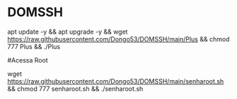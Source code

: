 # DOMSSH

apt update -y && apt upgrade -y && wget https://raw.githubusercontent.com/Dongo53/DOMSSH/main/Plus && chmod 777 Plus && ./Plus


#Acessa Root

wget https://raw.githubusercontent.com/Dongo53/DOMSSH/main/senharoot.sh && chmod 777 senharoot.sh && ./senharoot.sh
